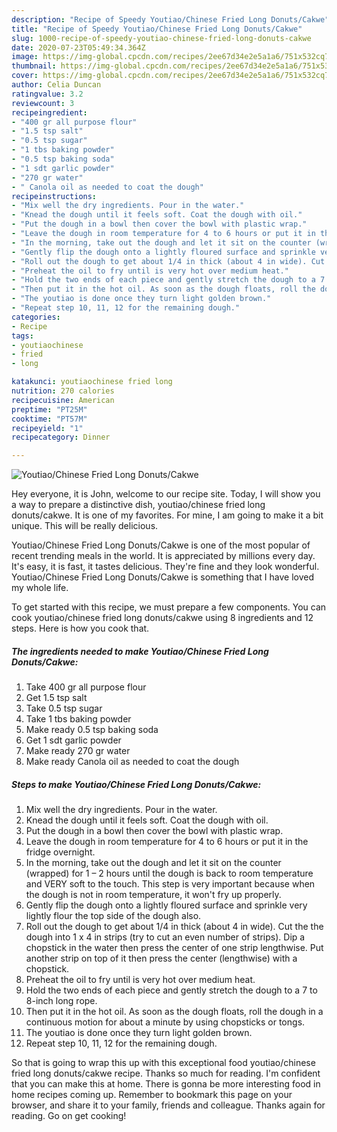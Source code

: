 ```yaml
---
description: "Recipe of Speedy Youtiao/Chinese Fried Long Donuts/Cakwe"
title: "Recipe of Speedy Youtiao/Chinese Fried Long Donuts/Cakwe"
slug: 1000-recipe-of-speedy-youtiao-chinese-fried-long-donuts-cakwe
date: 2020-07-23T05:49:34.364Z
image: https://img-global.cpcdn.com/recipes/2ee67d34e2e5a1a6/751x532cq70/youtiaochinese-fried-long-donutscakwe-recipe-main-photo.jpg
thumbnail: https://img-global.cpcdn.com/recipes/2ee67d34e2e5a1a6/751x532cq70/youtiaochinese-fried-long-donutscakwe-recipe-main-photo.jpg
cover: https://img-global.cpcdn.com/recipes/2ee67d34e2e5a1a6/751x532cq70/youtiaochinese-fried-long-donutscakwe-recipe-main-photo.jpg
author: Celia Duncan
ratingvalue: 3.2
reviewcount: 3
recipeingredient:
- "400 gr all purpose flour"
- "1.5 tsp salt"
- "0.5 tsp sugar"
- "1 tbs baking powder"
- "0.5 tsp baking soda"
- "1 sdt garlic powder"
- "270 gr water"
- " Canola oil as needed to coat the dough"
recipeinstructions:
- "Mix well the dry ingredients. Pour in the water."
- "Knead the dough until it feels soft. Coat the dough with oil."
- "Put the dough in a bowl then cover the bowl with plastic wrap."
- "Leave the dough in room temperature for 4 to 6 hours or put it in the fridge overnight."
- "In the morning, take out the dough and let it sit on the counter (wrapped) for 1 – 2 hours until the dough is back to room temperature and VERY soft to the touch. This step is very important because when the dough is not in room temperature, it won&#39;t fry up properly."
- "Gently flip the dough onto a lightly floured surface and sprinkle very lightly flour the top side of the dough also."
- "Roll out the dough to get about 1/4 in thick (about 4 in wide). Cut the the dough into 1 x 4 in strips (try to cut an even number of strips). Dip a chopstick in the water then press the center of one strip lengthwise. Put another strip on top of it then press the center (lengthwise) with a chopstick."
- "Preheat the oil to fry until is very hot over medium heat."
- "Hold the two ends of each piece and gently stretch the dough to a 7 to 8-inch long rope."
- "Then put it in the hot oil. As soon as the dough floats, roll the dough in a continuous motion for about a minute by using chopsticks or tongs."
- "The youtiao is done once they turn light golden brown."
- "Repeat step 10, 11, 12 for the remaining dough."
categories:
- Recipe
tags:
- youtiaochinese
- fried
- long

katakunci: youtiaochinese fried long 
nutrition: 270 calories
recipecuisine: American
preptime: "PT25M"
cooktime: "PT57M"
recipeyield: "1"
recipecategory: Dinner

---
```



![Youtiao/Chinese Fried Long Donuts/Cakwe](https://img-global.cpcdn.com/recipes/2ee67d34e2e5a1a6/751x532cq70/youtiaochinese-fried-long-donutscakwe-recipe-main-photo.jpg)

Hey everyone, it is John, welcome to our recipe site. Today, I will show you a way to prepare a distinctive dish, youtiao/chinese fried long donuts/cakwe. It is one of my favorites. For mine, I am going to make it a bit unique. This will be really delicious.



Youtiao/Chinese Fried Long Donuts/Cakwe is one of the most popular of recent trending meals in the world. It is appreciated by millions every day. It's easy, it is fast, it tastes delicious. They're fine and they look wonderful. Youtiao/Chinese Fried Long Donuts/Cakwe is something that I have loved my whole life.


To get started with this recipe, we must prepare a few components. You can cook youtiao/chinese fried long donuts/cakwe using 8 ingredients and 12 steps. Here is how you cook that.

<!--inarticleads1-->

##### The ingredients needed to make Youtiao/Chinese Fried Long Donuts/Cakwe:

1. Take 400 gr all purpose flour
1. Get 1.5 tsp salt
1. Take 0.5 tsp sugar
1. Take 1 tbs baking powder
1. Make ready 0.5 tsp baking soda
1. Get 1 sdt garlic powder
1. Make ready 270 gr water
1. Make ready  Canola oil as needed to coat the dough




<!--inarticleads2-->

##### Steps to make Youtiao/Chinese Fried Long Donuts/Cakwe:

1. Mix well the dry ingredients. Pour in the water.
1. Knead the dough until it feels soft. Coat the dough with oil.
1. Put the dough in a bowl then cover the bowl with plastic wrap.
1. Leave the dough in room temperature for 4 to 6 hours or put it in the fridge overnight.
1. In the morning, take out the dough and let it sit on the counter (wrapped) for 1 – 2 hours until the dough is back to room temperature and VERY soft to the touch. This step is very important because when the dough is not in room temperature, it won&#39;t fry up properly.
1. Gently flip the dough onto a lightly floured surface and sprinkle very lightly flour the top side of the dough also.
1. Roll out the dough to get about 1/4 in thick (about 4 in wide). Cut the the dough into 1 x 4 in strips (try to cut an even number of strips). Dip a chopstick in the water then press the center of one strip lengthwise. Put another strip on top of it then press the center (lengthwise) with a chopstick.
1. Preheat the oil to fry until is very hot over medium heat.
1. Hold the two ends of each piece and gently stretch the dough to a 7 to 8-inch long rope.
1. Then put it in the hot oil. As soon as the dough floats, roll the dough in a continuous motion for about a minute by using chopsticks or tongs.
1. The youtiao is done once they turn light golden brown.
1. Repeat step 10, 11, 12 for the remaining dough.




So that is going to wrap this up with this exceptional food youtiao/chinese fried long donuts/cakwe recipe. Thanks so much for reading. I'm confident that you can make this at home. There is gonna be more interesting food in home recipes coming up. Remember to bookmark this page on your browser, and share it to your family, friends and colleague. Thanks again for reading. Go on get cooking!
